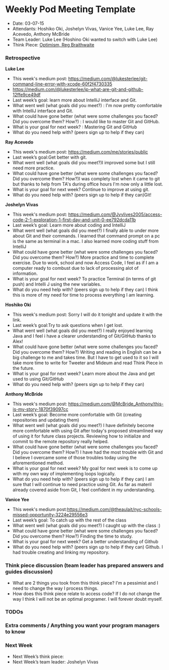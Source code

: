 # Weekly Pod Meeting Template

* Date: 03-07-15
* Attendants: Hoshiko Oki, Joshelyn Vivas, Vanice Yee, Luke Lee, Ray Acevedo, Anthony McBride
* Team Leader: Luke Lee (Hoshino Oki wanted to switch with Luke Lee)
* Think Piece: [Optimism, Reg Braithwaite](http://braythwayt.com/homoiconic/2009/05/01/optimism.html)

### Retrospective

**Luke Lee**

* This week's medium post: https://medium.com/@lukesterlee/git-command-line-error-with-xcode-60f2f4730335
* https://medium.com/@lukesterlee/ip-what-are-git-and-github-12ffe9ce49df
* Last week’s goal: learn more about IntelliJ interface and Git.
* What went well (what goals did you meet?) : I'm now pretty comfortable with IntelliJ interface and Git.
* What could have gone better (what were some challenges you faced? Did you overcome them? How?) : I would like to master Git and GitHub.
* What is your goal for next week? : Mastering Git and GitHub
* What do you need help with? (peers sign up to help if they can)

**Ray Acevedo**

* This week's medium post: https://medium.com/me/stories/public
* Last week’s goal:Get better with git.
* What went well (what goals did you meet?)I improved some but I still need more practice.
* What could have gone better (what were some challenges you faced? Did you overcome them? How?)I was complety lost when it came to git but thanks to help from TA's during office hours I'm now only a little lost.
* What is your goal for next week? Continue to improve at using git. 
* What do you need help with? (peers sign up to help if they can)Git!

**Joshelyn Vivas**

* This week's medium post: https://medium.com/@Jvvlives2005/access-code-2-1-exploration-1-first-day-and-unit-0-ee792dcda11b
* Last week’s goal: Learn more about coding and IntelliJ
* What went well (what goals did you meet?) I finally able to under more about Git and their commands. I learned that command prompt on a pc is the same as terminal in a mac. I also learned more coding stuff from IntelliJ
* What could have gone better (what were some challenges you faced? Did you overcome them? How?) More practice and time to complete exercise. Due to work, school and now Access Code, I feel as if I am a computer ready to combust due to lack of processing alot of information.
* What is your goal for next week? To practice Terminal (in terms of git push) and Intelli J using the new variables.
* What do you need help with? (peers sign up to help if they can) I think this is more of my need for time to process everything I am learning.

**Hoshiko Oki**

* This week's medium post:  Sorry I will do it tonight and update it with the link. 
* Last week’s goal:Try to ask questions when I get lost.
* What went well (what goals did you meet?)  I really enjoyed learning Java and I feel i have a clearer understanding of Git/GitHub thanks to Alex!
* What could have gone better (what were some challenges you faced? Did you overcome them? How?) Writing and reading in English can be a big challenge to me and takes time.  But I have to get used to it so I will take more time to write for Tweeter and Mideum and read Think Piece in the future. 
* What is your goal for next week?  Learn more about the Java and get used to using Git/GitHub
* What do you need help with? (peers sign up to help if they can) 

**Anthony McBride**

* This week's medium post: https://medium.com/@McBride_Anthony/this-is-my-story-1870f39097cc
* Last week’s goal: Become more comfortable with Git (creating repositories and updating them)
* What went well (what goals did you meet?) I have definitely become more comfortable with using Git after today's proposed streamlined way of using it for future class projects. Reviewing how to initialize and commit to the remote repository really helped.
* What could have gone better (what were some challenges you faced? Did you overcome them? How?) I have had the most trouble with Git and I believe I overcame some of those troubles today using the aforementioned method.
* What is your goal for next week? My goal for next week is to come up with my own way of implementing loops logically.
* What do you need help with? (peers sign up to help if they can) I am sure that I will continue to need practice using Git. As far as materil already covered aside from Git, I feel confident in my understanding.

**Vanice Yee**

* This week's medium post:https://medium.com/@theaulait/nyc-schools-missed-opportunity-3224e29556e3
* Last week’s goal: To catch up with the rest of the class
* What went well (what goals did you meet?) I caught up with the class :)
* What could have gone better (what were some challenges you faced? Did you overcome them? How?) Finding the time to study. 
* What is your goal for next week? Get a better understanding of Github
* What do you need help with? (peers sign up to help if they can) Github. I had trouble creating and linking my repository. 

### Think piece discussion (team leader has prepared answers and guides discussion)

* What are 2 things you took from this think piece? I'm a pessimist and I need to change the way I process things.
* How does this think piece relate to access code? If I do not change the way I think I will not be an optimal programer. I will forever doubt myself.

### TODOs

### Extra comments / Anything you want your program managers to know

### Next Week

* Next Week’s think piece:
* Next Week’s team leader: Joshelyn Vivas

